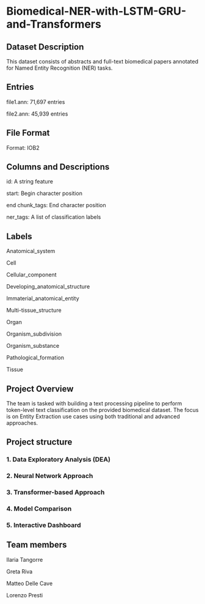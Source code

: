 # Biomedical-NER-with-LSTM-GRU-and-Transformers

## Dataset Description
This dataset consists of abstracts and full-text biomedical papers annotated for Named Entity Recognition (NER) tasks.

## Entries
file1.ann: 71,697 entries

file2.ann: 45,939 entries

## File Format
Format: IOB2

## Columns and Descriptions
id: A string feature

start: Begin character position

end chunk_tags: End character position

ner_tags: A list of classification labels

## Labels 
Anatomical_system

Cell

Cellular_component

Developing_anatomical_structure

Immaterial_anatomical_entity

Multi-tissue_structure

Organ

Organism_subdivision

Organism_substance

Pathological_formation

Tissue

## Project Overview
The team is tasked with building a text processing pipeline to perform token-level text classification on the provided biomedical dataset. The focus is on Entity Extraction use cases using both traditional and advanced approaches.

## Project structure
### 1. Data Exploratory Analysis (DEA)
### 2. Neural Network Approach
### 3. Transformer-based Approach
### 4. Model Comparison
### 5. Interactive Dashboard

## Team members
Ilaria Tangorre

Greta Riva 

Matteo Delle Cave

Lorenzo Presti




